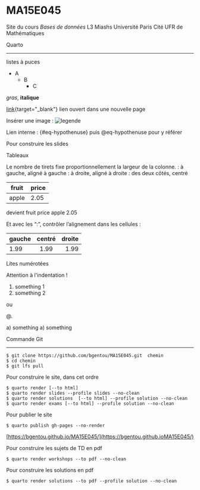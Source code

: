 # MA15E045

Site du cours *Bases de données* L3 Miashs Université Paris Cité UFR de Mathématiques

Quarto
******
listes à puces 

* A
  * B
    * C

*gras*, **italique**

[link](https://example.com){target="_blank"}  lien ouvert dans une nouvelle page

Insérer une image : ![legende](chat.jpg)

Lien interne : {#eq-hypothenuse} puis @eq-hypothenuse pour y référer

Pour construire les slides 

Tableaux

Le nombre de tirets fixe proportionnellement la largeur de la colonne.
: à gauche, aligné à gauche
: à droite, aligné à droite
: des deux côtés, centré

| fruit  | price  |
|--|----|
| apple  | 2.05   |

devient
fruit 	price
apple 	2.05

Et avec les “:”, contrôler l’alignement dans les cellules :

| gauche  | centré  | droite |
|:--------|:-------:|-------:|
| 1.99    | 1.99    | 1.99   |

Lites numérotées

Attention à l'indentation !

1) something 1 
2) something 2

ou 

@.

a) something
a) something


Commande Git
************

```{.bash}
$ git clone https://github.com/bgentou/MA15E045.git  chemin
$ cd chemin
$ git lfs pull 

```

Pour construire le site, dans cet ordre 

```{.bash}
$ quarto render [--to html]
$ quarto render slides --profile slides --no-clean
$ quarto render solutions  [--to html] --profile solution --no-clean
$ quarto render exams [--to html] --profile solution --no-clean
```

Pour publier le site 

```{.bash}
$ quarto publish gh-pages --no-render 
```

[https://bgentou.github.io/MA15E045/](https://bgentou.github.ioMA15E045/)

Pour construire les sujets de TD en pdf

```{.bash}
$ quarto render workshops --to pdf --no-clean
```

Pour construire les solutions en pdf

```{.bash}
$ quarto render solutions --to pdf --profile solution --no-clean
```
